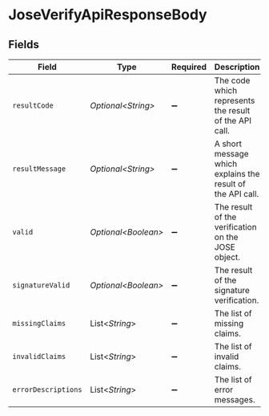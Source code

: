 # JoseVerifyApiResponseBody


## Fields

| Field                                                      | Type                                                       | Required                                                   | Description                                                |
| ---------------------------------------------------------- | ---------------------------------------------------------- | ---------------------------------------------------------- | ---------------------------------------------------------- |
| `resultCode`                                               | *Optional\<String>*                                        | :heavy_minus_sign:                                         | The code which represents the result of the API call.      |
| `resultMessage`                                            | *Optional\<String>*                                        | :heavy_minus_sign:                                         | A short message which explains the result of the API call. |
| `valid`                                                    | *Optional\<Boolean>*                                       | :heavy_minus_sign:                                         | The result of the verification on the JOSE object.<br/>    |
| `signatureValid`                                           | *Optional\<Boolean>*                                       | :heavy_minus_sign:                                         | The result of the signature verification.<br/>             |
| `missingClaims`                                            | List\<*String*>                                            | :heavy_minus_sign:                                         | The list of missing claims.<br/>                           |
| `invalidClaims`                                            | List\<*String*>                                            | :heavy_minus_sign:                                         | The list of invalid claims.<br/>                           |
| `errorDescriptions`                                        | List\<*String*>                                            | :heavy_minus_sign:                                         | The list of error messages.<br/>                           |